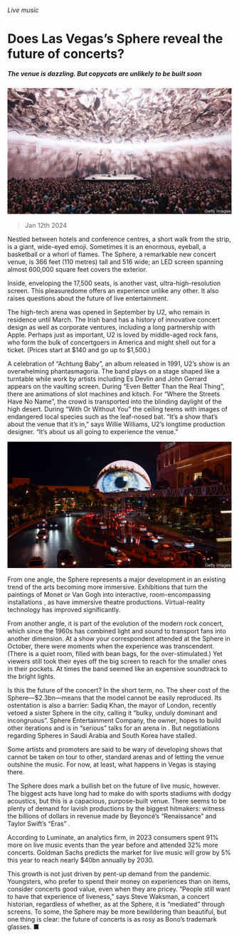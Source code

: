 ###### Live music

# Does Las Vegas’s Sphere reveal the future of concerts? 

##### The venue is dazzling. But copycats are unlikely to be built soon 

![image](images/20240120_CUP001.jpg) 

> Jan 12th 2024 

Nestled between hotels and conference centres, a short walk from the  strip, is a giant, wide-eyed emoji. Sometimes it is an enormous,  eyeball, a basketball or a whorl of flames. The Sphere, a remarkable new concert venue, is 366 feet (110 metres) tall and 516 wide; an LED screen spanning almost 600,000 square feet covers the exterior. 

Inside, enveloping the 17,500 seats, is another vast, ultra-high-resolution screen. This pleasuredome offers an experience unlike any other. It also raises questions about the future of live entertainment.

The high-tech arena was opened in September by U2, who remain in residence until March. The Irish band has a history of innovative concert design as well as corporate ventures, including a long partnership with Apple. Perhaps just as important, U2 is loved by middle-aged rock fans, who form the bulk of concertgoers in America and might shell out for a ticket. (Prices start at $140 and go up to $1,500.)

A celebration of “Achtung Baby”, an album released in 1991, U2’s show is an overwhelming phantasmagoria. The band plays on a stage shaped like a turntable while work by artists including Es Devlin and John Gerrard appears on the vaulting screen. During “Even Better Than the Real Thing”, there are animations of slot machines and  kitsch. For “Where the Streets Have No Name”, the crowd is transported into the blinding daylight of the high desert. During “With Or Without You” the ceiling teems with images of endangered local species such as the leaf-nosed bat. “It’s a show that’s about the venue that it’s in,” says Willie Williams, U2’s longtime production designer. “It’s about us all going to experience the venue.” 

![image](images/20240113_CUP506.jpg) 


From one angle, the Sphere represents a major development in an existing trend of the arts becoming more immersive. Exhibitions that turn the paintings of Monet or Van Gogh into interactive, room-encompassing installations , as have immersive theatre productions. Virtual-reality technology has improved significantly. 

From another angle, it is part of the evolution of the modern rock concert, which since the 1960s has combined light and sound to transport fans into another dimension. At a show your correspondent attended at the Sphere in October, there were moments when the experience was transcendent. (There is a quiet room, filled with bean bags, for the over-stimulated.) Yet viewers still took their eyes off the big screen to reach for the smaller ones in their pockets. At times the band seemed like an expensive soundtrack to the bright lights.

Is this the future of the concert? In the short term, no. The sheer cost of the Sphere—$2.3bn—means that the model cannot be easily reproduced. Its ostentation is also a barrier: Sadiq Khan, the mayor of London, recently vetoed a sister Sphere in the city, calling it “bulky, unduly dominant and incongruous”. Sphere Entertainment Company, the owner, hopes to build other iterations and is in “serious” talks for an arena in . But negotiations regarding Spheres in Saudi Arabia and South Korea have stalled.

Some artists and promoters are said to be wary of developing shows that cannot be taken on tour to other, standard arenas and of letting the venue outshine the music. For now, at least, what happens in Vegas is staying there.

The Sphere does mark a bullish bet on the future of live music, however. The biggest acts have long had to make do with sports stadiums with dodgy acoustics, but this is a capacious, purpose-built venue. There seems to be plenty of demand for lavish productions by the biggest hitmakers: witness the billions of dollars in revenue made by Beyoncé’s “Renaissance” and Taylor Swift’s “Eras” . 

According to Luminate, an analytics firm, in 2023 consumers spent 91% more on live music events than the year before and attended 32% more concerts. Goldman Sachs predicts the market for live music will grow by 5% this year to reach nearly $40bn annually by 2030.

This growth is not just driven by pent-up demand from the pandemic. Youngsters, who prefer to spend their money on experiences than on items, consider concerts good value, even when they are pricey. “People still want to have that experience of liveness,” says Steve Waksman, a concert historian, regardless of whether, as at the Sphere, it is “mediated” through screens. To some, the Sphere may be more bewildering than beautiful, but one thing is clear: the future of concerts is as rosy as Bono’s trademark glasses. ■



